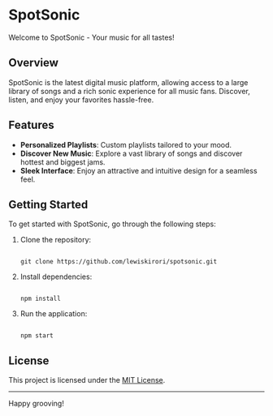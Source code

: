 # SpotSonic

Welcome to SpotSonic - Your music for all tastes!

## Overview

SpotSonic is the latest digital music platform, allowing access to a large library of songs and a rich sonic experience for all music fans. Discover, listen, and enjoy your favorites hassle-free.

## Features

- **Personalized Playlists**: Custom playlists tailored to your mood.
- **Discover New Music**: Explore a vast library of songs and discover hottest and biggest jams.
- **Sleek Interface**: Enjoy an attractive and intuitive design for a seamless feel.

## Getting Started

To get started with SpotSonic, go through the following steps:

1. Clone the repository:
    ``` 

    git clone https://github.com/lewiskirori/spotsonic.git
    
    ```
2. Install dependencies: 
    ``` 

    npm install
    
    ```
3. Run the application: 
    ``` 

    npm start
    
    ```

## License

This project is licensed under the [MIT License](LICENSE).

---

Happy grooving!